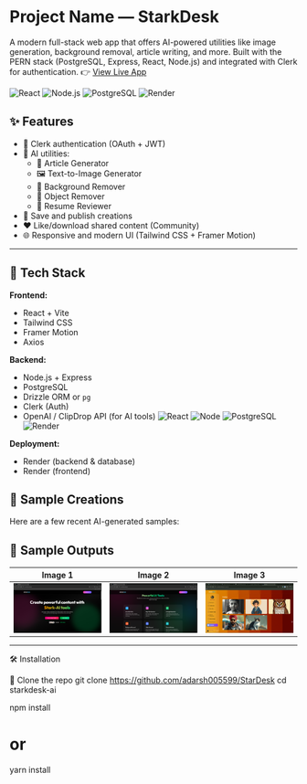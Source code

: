 # Project Name — StarkDesk 

A modern full-stack web app that offers AI-powered utilities like image generation, background removal, article writing, and more. Built with the PERN stack (PostgreSQL, Express, React, Node.js) and integrated with Clerk for authentication.
👉 [View Live App](https://star-desk.vercel.app)


![React](https://img.shields.io/badge/Frontend-React-blue)
![Node.js](https://img.shields.io/badge/Backend-Node.js-green)
![PostgreSQL](https://img.shields.io/badge/Database-PostgreSQL-blue)
![Render](https://img.shields.io/badge/Hosted%20On-Render-orange)
## ✨ Features

- 🔐 Clerk authentication (OAuth + JWT)
- 🧠 AI utilities:
  - 📝 Article Generator
  - 🖼️ Text-to-Image Generator
  - 🧹 Background Remover
  - 🎯 Object Remover
  - 📄 Resume Reviewer
- 💾 Save and publish creations
- ❤️ Like/download shared content (Community)
- 🌐 Responsive and modern UI (Tailwind CSS + Framer Motion)

---

## 🧰 Tech Stack

**Frontend:**
- React + Vite
- Tailwind CSS
- Framer Motion
- Axios

**Backend:**
- Node.js + Express
- PostgreSQL
- Drizzle ORM or `pg`
- Clerk (Auth)
- OpenAI / ClipDrop API (for AI tools)
![React](https://img.shields.io/badge/Frontend-React-blue)
![Node](https://img.shields.io/badge/Backend-Node.js-green)
![PostgreSQL](https://img.shields.io/badge/Database-PostgreSQL-blue)
![Render](https://img.shields.io/badge/Hosted%20On-Render-orange)


**Deployment:**
- Render (backend & database)
- Render (frontend)

## 📸 Sample Creations

Here are a few recent AI-generated samples:

## 📸 Sample Outputs

| Image 1 | Image 2 | Image 3 |
|--------|---------|---------|
| ![](client/src/assets/Screenshot%20(168).png) | ![](client/src/assets/Screenshot%20(169).png) | ![](client/src/assets/Screenshot%20(171).png) |

---
 🛠️ Installation

🚩 Clone the repo
git clone https://github.com/adarsh005599/StarDesk
cd starkdesk-ai

npm install
# or
yarn install


